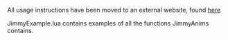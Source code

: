 All usage instructions have been moved to an external website, found [here](https://www.notion.so/jimmyhelp/Old-Guide-for-JimmyAnims-17c5384de5828063b46fcb876698f956)

JimmyExample.lua contains examples of all the functions JimmyAnims contains.

